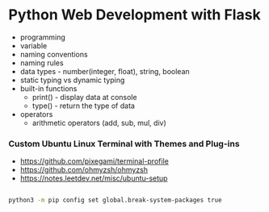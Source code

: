 # Python Web Development with Flask

- programming
- variable
- naming conventions
- naming rules
- data types - number(integer, float), string, boolean
- static typing vs dynamic typing
- built-in functions
  - print() - display data at console
  - type() - return the type of data
- operators
  - arithmetic operators (add, sub, mul, div)

### Custom Ubuntu Linux Terminal with Themes and Plug-ins 
- https://github.com/pixegami/terminal-profile
- https://github.com/ohmyzsh/ohmyzsh
- https://notes.leetdev.net/misc/ubuntu-setup

```bash

python3 -m pip config set global.break-system-packages true

```
